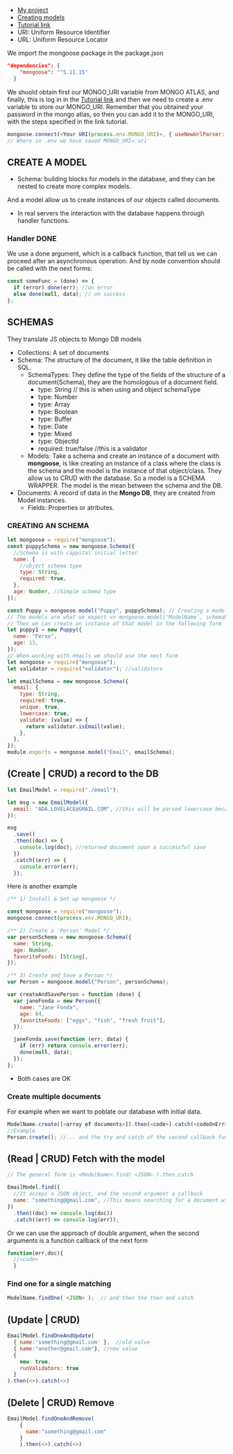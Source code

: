 - [My project](https://replit.com/@mefercs/boilerplate-mongomongoose-1#myApp.js)
- [Creating models](https://www.freecodecamp.org/news/introduction-to-mongoose-for-mongodb-d2a7aa593c57/)
- [Tutorial link](https://www.freecodecamp.org/news/get-started-with-mongodb-atlas/)
- URI: Uniform Resource Identifier
- URL: Uniform Resource Locator

We import the mongoose package in the package.json

```json
"dependencies": {
    "mongoose": "^5.11.15"
  }
```

We shuold obtain first our MONGO_URI variable from MONGO ATLAS, and finally, this
is log in in the [Tutorial link](https://www.freecodecamp.org/news/get-started-with-mongodb-atlas/)
and then we need to create a .env variable to store our MONGO_URI. Remember that you obtained
your password in the mongo atlas, so then you can add it to the MONGO_URI, with the steps
specified in the link tutorial.

```js
mongoose.connect(<Your URI(process.env.MONGO_URI)>, { useNewUrlParser: true, useUnifiedTopology: true });
// Where in .env we have saved MONGO_URI='uri'
```

## CREATE A MODEL

- Schema: building blocks for models in the database, and they can be nested to create
  more complex models.

And a model allow us to create instances of our objects called documents.

- In real servers the interaction with the database happens through handler functions.

### Handler DONE

We use a done argument, which is a callback function, that tell us we can proceed after
an asynchronous operation. And by node convention should be called with the next forms:

```js
const someFunc = (done) => {
  if (error) done(err); //on error
  else done(null, data); // on success
};
```

## SCHEMAS

They translate JS objects to Mongo DB models

- Collections: A set of documents
- Schema: The structure of the document, it like the table definition in SQL.
  - SchemaTypes: They define the type of the fields of the structure of a document(Schema),
    they are the homologous of a document field.
    - type: String // this is when using and object schemaType
    - type: Number
    - type: Array
    - type: Boolean
    - type: Buffer
    - type: Date
    - type: Mixed
    - type: ObjectId
    - required: true/false //this is a validator
  - Models: Take a schema and create an instance of a document with **mongoose**,
    is like creating an instance of a class where the class is the schema and
    the model is the instance of that object/class. They allow us to CRUD with the database.
    So a model is a SCHEMA WRAPPER. The model is the mean between the schema and the DB.
- Documents: A record of data in the **Mongo DB**, they are created from Model instances.
  - Fields: Properties or atributes.

### CREATING AN SCHEMA

```js
let mongoose = require("mongoose");
const puppySchema = new mongoose.Schema({
  //Schema is with cappital initial letter
  name: {
    //object schema type
    type: String,
    required: true,
  },
  age: Number, //Simple schema type
});

const Puppy = mongoose.model("Puppy", puppySchema); // Creating a model
// The models are what we export => mongoose.model('ModelName', schemaName)
// Then we can create an instance of that model in the following form
let puppy1 = new Puppy({
  name: "Ferxo",
  age: 13,
});
// When working with emails we should use the next form
let mongoose = require("mongoose");
let validator = require("validator"); //validators

let emailSchema = new mongoose.Schema({
  email: {
    type: String,
    required: true,
    unique: true,
    lowercase: true,
    validate: (value) => {
      return validator.isEmail(value);
    },
  },
});
module.exports = mongoose.model("Email", emailSchema);
```

## (Create | CRUD) a record to the DB

```js
let EmailModel = require("./email");

let msg = new EmailModel({
  email: "ADA.LOVELACE@GMAIL.COM", //this will be parsed lowercase because our schema definition
});

msg
  .save()
  .then((doc) => {
    console.log(doc); //returned document upon a successful save
  })
  .catch((err) => {
    console.error(err);
  });
```

Here is another example

```js
/** 1) Install & Set up mongoose */

const mongoose = require("mongoose");
mongoose.connect(process.env.MONGO_URI);

/** 2) Create a 'Person' Model */
var personSchema = new mongoose.Schema({
  name: String,
  age: Number,
  favoriteFoods: [String],
});

/** 3) Create and Save a Person */
var Person = mongoose.model("Person", personSchema);

var createAndSavePerson = function (done) {
  var janeFonda = new Person({
    name: "Jane Fonda",
    age: 84,
    favoriteFoods: ["eggs", "fish", "fresh fruit"],
  });

  janeFonda.save(function (err, data) {
    if (err) return console.error(err);
    done(null, data);
  });
};
```

- Both cases are OK

### Create multiple documents

For example when we want to poblate our database with initial data.

```js
ModelName.create([<array of documents>]).then(<code>).catch(<codeOnErr>);
//Example
Person.create(); //... and the try and catch of the second callback function argument
```

## (Read | CRUD) Fetch with the model

```js
// The general form is <ModelName>.find( <JSON> ).then.catch

EmailModel.find({
  //It acceps a JSON object, and the second argument a callback
  name: "something@gmail.com", //This means searching for a document within the EmailModel collection
})
  .then((doc) => console.log(doc))
  .catch((err) => console.log(err));
```

Or we can use the approach of double argument, when the second arguments is a function callback of the next
form

```js
function(err,doc){
  //<code>
  }
```

### Find one for a single matching
```js
ModelName.findOne( <JSON> );  // and then the then and catch
```

## (Update | CRUD)

```js
EmailModel.findOneAndUpdate(
  { name:'something@gmail.com' },  //old value
  { name:"another@gmail.com"}, //new value
  {
    new: true,
    runValidators: true
  }
).then(<>).catch(<>)
```

## (Delete | CRUD) Remove

```js
EmailModel.findOneAndRemove(
    {
      name:"something@gmail.com"
    }
    ).then(<>).catch(<>)
```
